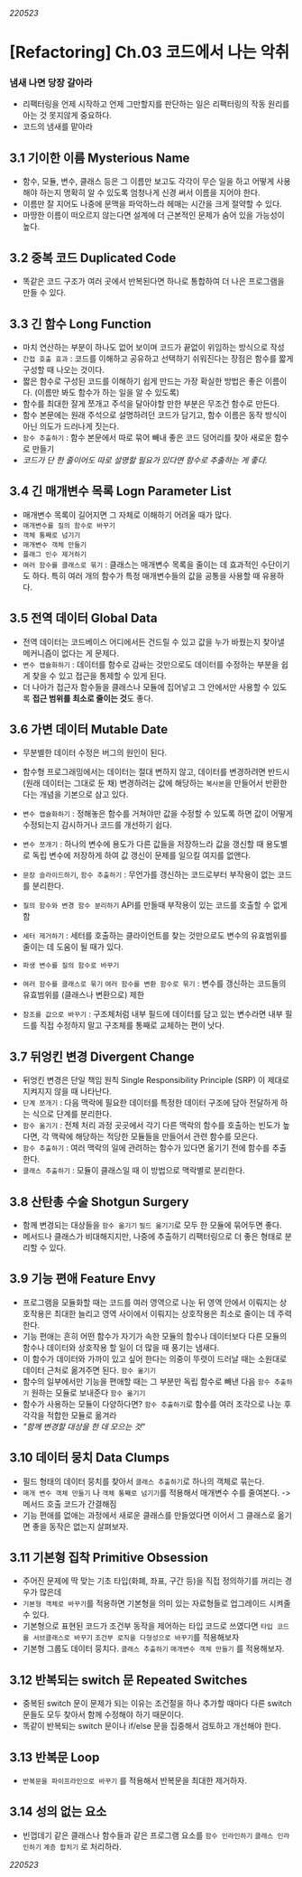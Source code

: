 _220523_

# [Refactoring] Ch.03 코드에서 나는 악취

### 냄새 나면 당장 갈아라

- 리팩터링을 언제 시작하고 언제 그만할지를 판단하는 일은 리팩터링의 작동 원리를 아는 것 못지않게 중요하다.
- 코드의 냄새를 맡아라

## 3.1 기이한 이름 Mysterious Name

- 함수, 모듈, 변수, 클래스 등은 그 이름만 보고도 각각이 무슨 일을 하고 어떻게 사용해야 하는지 명확히 알 수 있도록 엄청나게 신경 써서 이름을 지어야 한다.
- 이름만 잘 지어도 나중에 문맥을 파악하느라 헤매는 시간을 크게 절약할 수 있다.
- 마땅한 이름이 떠오르지 않는다면 설계에 더 근본적인 문제가 숨어 있을 가능성이 높다.

## 3.2 중복 코드 Duplicated Code

- 똑같은 코드 구조가 여러 곳에서 반복된다면 하나로 통합하여 더 나은 프로그램을 만들 수 있다.

## 3.3 긴 함수 Long Function

- 마치 연산하는 부분이 하나도 없어 보이며 코드가 끝없이 위임하는 방식으로 작성
- `간접 호출 효과` : 코드를 이해하고 공유하고 선택하기 쉬워진다는 장점은 함수를 짧게 구성할 때 나오는 것이다.
- 짧은 함수로 구성된 코드를 이해하기 쉽게 만드는 가장 확실한 방법은 좋은 이름이다. (이름만 봐도 함수가 하는 일을 알 수 있도록)
- 함수를 최대한 잘게 쪼개고 주석을 달아야할 만한 부분은 무조건 함수로 만든다.
- 함수 본문에는 원래 주석으로 설명하려던 코드가 담기고, 함수 이름은 동작 방식이 아닌 의도가 드러나게 짓는다.
- `함수 추출하기` : 함수 본문에서 따로 묶어 빼내 좋은 코드 덩어리를 찾아 새로운 함수로 만들기
- _코드가 단 한 줄이어도 따로 설명할 필요가 있다면 함수로 추출하는 게 좋다._

## 3.4 긴 매개변수 목록 Logn Parameter List

- 매개변수 목록이 길어지면 그 자체로 이해하기 어려울 때가 많다.
- `매개변수를 질의 함수로 바꾸기`
- `객체 통째로 넘기기`
- `매개변수 객체 만들기`
- `플래그 인수 제거하기`
- `여러 함수를 클래스로 묶기` : 클래스는 매개변수 목록을 줄이는 데 효과적인 수단이기도 하다. 특히 여러 개의 함수가 특정 매개변수들의 값을 공통을 사용할 때 유용하다.

## 3.5 전역 데이터 Global Data

- 전역 데이터는 코드베이스 어디에서든 건드릴 수 있고 값을 누가 바꿨는지 찾아낼 메커니즘이 없다는 게 문제다.
- `변수 캡슐화하기` : 데이터를 함수로 감싸는 것만으로도 데이터를 수정하는 부분을 쉽게 찾을 수 있고 접근을 통제할 수 있게 된다.
- 더 나아가 접근자 함수들을 클래스나 모듈에 집어넣고 그 안에서만 사용할 수 있도록 **접근 범위를 최소로 줄이는 것**도 좋다.

## 3.6 가변 데이터 Mutable Date

- 무분별한 데이터 수정은 버그의 원인이 된다.
- 함수형 프로그래밍에서는 데이터는 절대 변하지 않고, 데이터를 변경하려면 반드시 (원래 데이터는 그대로 둔 채) 변경하려는 값에 해당하는 `복사본`을 만들어서 반환한다는 개념을 기본으로 삼고 있다.
- `변수 캡슐화하기` : 정해놓은 함수를 거쳐야만 값을 수정할 수 있도록 하면 값이 어떻게 수정되는지 감시하거나 코드를 개선하기 쉽다.
- `변수 쪼개기` : 하나의 변수에 용도가 다른 값들을 저장하느라 값을 갱신할 때 용도별로 독립 변수에 저장하게 하여 값 갱신이 문제를 일으킬 여지를 없앤다.
- `문장 슬라이드하기`, `함수 추출하기` : 무언가를 갱신하는 코드로부터 부작용이 없는 코드를 분리한다.
- `질의 함수와 변경 함수 분리하기` API를 만들때 부작용이 있는 코드를 호출할 수 없게 함
- `세터 제거하기` : 세터를 호출하는 클라이언트를 찾는 것만으로도 변수의 유효범위를 줄이는 데 도움이 될 때가 있다.

- `파생 변수를 질의 함수로 바꾸기`
- `여러 함수를 클래스로 묶기` `여러 함수를 변환 함수로 묶기` : 변수를 갱신하는 코드들의 유효범위를 (클래스나 변환으로) 제한
- `참조를 값으로 바꾸기` : 구조체처럼 내부 필드에 데이터를 담고 있는 변수라면 내부 필드를 직접 수정하지 말고 구조체를 통째로 교체하는 편이 낫다.

## 3.7 뒤엉킨 변경 Divergent Change

- 뒤엉킨 변경은 단일 책임 원칙 Single Responsibility Principle (SRP) 이 제대로 지켜지지 않을 때 나타난다.
- `단계 쪼개기` : 다음 맥락에 필요한 데이터를 특정한 데이터 구조에 담아 전달하게 하는 식으로 단계를 분리한다.
- `함수 옮기기` : 전체 처리 과정 곳곳에서 각기 다른 맥락의 함수를 호출하는 빈도가 높다면, 각 맥락에 해당하는 적당한 모듈들을 만들어서 관련 함수를 모은다.
- `함수 추출하기` : 여러 맥락의 일에 관려하는 함수가 있다면 옮기기 전에 함수를 추출한다.
- `클래스 추출하기` : 모듈이 클래스일 때 이 방법으로 맥락별로 분리한다.

## 3.8 산탄총 수술 Shotgun Surgery

- 함께 변경되는 대상들을 `함수 옮기기` `필드 옮기기`로 모두 한 모듈에 묶어두면 좋다.
- 메서드나 클래스가 비대해지지만, 나중에 추출하기 리팩터링으로 더 좋은 형태로 분리할 수 있다.

## 3.9 기능 편애 Feature Envy

- 프로그램을 모듈화할 때는 코드를 여러 영역으로 나눈 뒤 영역 안에서 이뤄지는 상호작용은 최대한 늘리고 영역 사이에서 이뤄지는 상호작용은 최소로 줄이는 데 주력한다.
- 기능 편애는 흔히 어떤 함수가 자기가 속한 모듈의 함수나 데이터보다 다른 모듈의 함수나 데이터와 상호작용 할 일이 더 많을 때 풍기는 냄새다.
- 이 함수가 데이터와 가까이 있고 싶어 한다는 의중이 뚜렷이 드러날 때는 소원대로 데이터 근처로 옮겨주면 된다. `함수 옮기기`
- 함수의 일부에서만 기능을 편애할 때는 그 부분만 독립 함수로 빼낸 다음 `함수 추출하기` 원하는 모듈로 보내준다 `함수 옮기기`
- 함수가 사용하는 모듈이 다양하다면? `함수 추출하기`로 함수를 여러 조각으로 나눈 후 각각을 적합한 모듈로 옮겨라
- _"함께 변경할 대상을 한 데 모으는 것"_

## 3.10 데이터 뭉치 Data Clumps

- 필드 형태의 데이터 뭉치를 찾아서 `클래스 추출하기`로 하나의 객체로 묶는다.
- `매개 변수 객체 만들기` 나 `객체 통째로 넘기기`를 적용해서 매개변수 수를 줄여본다. -> 메서드 호출 코드가 간결해짐
- 기능 편애를 없애는 과정에서 새로운 클래스를 만들었다면 이어서 그 클래스로 옮기면 좋을 동작은 없는지 살펴보자.

## 3.11 기본형 집착 Primitive Obsession

- 주어진 문제에 딱 맞는 기초 타입(화폐, 좌표, 구간 등)을 직접 정의하기를 꺼리는 경우가 많은데
- `기본형 객체로 바꾸기`를 적용하면 기본형을 의미 있는 자료형들로 업그레이드 시켜줄 수 있다.
- 기본형으로 표현된 코드가 조건부 동작을 제어하는 타입 코드로 쓰였다면 `타입 코드를 서브클래스로 바꾸기` `조건부 로직을 다형성으로 바꾸기`를 적용해보자
- 기본형 그룹도 데이터 뭉치다. `클래스 추출하기` `매개변수 객체 만들기` 를 적용해보자.

## 3.12 반복되는 switch 문 Repeated Switches

- 중복된 switch 문이 문제가 되는 이유는 조건절을 하나 추가할 때마다 다른 switch 문들도 모두 찾아서 함께 수정해야 하기 때문이다.
- 똑같이 반복되는 switch 문이나 if/else 문을 집중해서 검토하고 개선해야 한다.

## 3.13 반복문 Loop

- `반복문을 파이프라인으로 바꾸기` 를 적용해서 반복문을 최대한 제거하자.

## 3.14 성의 없는 요소

- 빈껍데기 같은 클래스나 함수들과 같은 프로그램 요소를 `함수 인라인하기` `클래스 인라인하기` `계층 합치기` 로 처리하라.

_220523_
